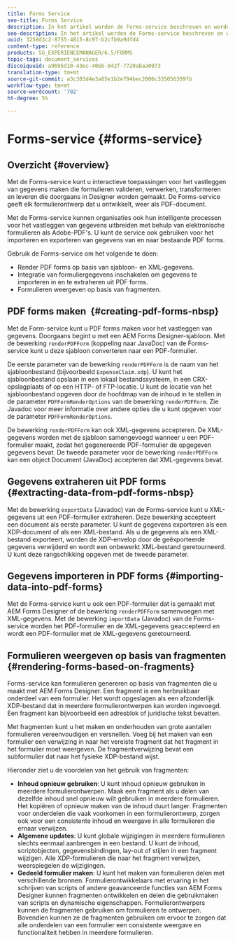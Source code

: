 ```yaml
---
title: Forms Service
seo-title: Forms Service
description: In het artikel worden de Forms-service beschreven en worden de taken beschreven die u met Forms kunt uitvoeren.
seo-description: In het artikel worden de Forms-service beschreven en worden de taken beschreven die u met Forms kunt uitvoeren.
uuid: 3258d3c2-8755-4815-8c97-b2cfb9a9dfd4
content-type: reference
products: SG_EXPERIENCEMANAGER/6.5/FORMS
topic-tags: document_services
discoiquuid: a9695d10-43ec-40eb-942f-7720abaa0973
translation-type: tm+mt
source-git-commit: a3c303d4e3a85e1b2e794bec2006c335056309fb
workflow-type: tm+mt
source-wordcount: '702'
ht-degree: 5%

---
```



# Forms-service {#forms-service}

## Overzicht {#overview}

Met de Forms-service kunt u interactieve toepassingen voor het vastleggen van gegevens maken die formulieren valideren, verwerken, transformeren en leveren die doorgaans in Designer worden gemaakt. De Forms-service geeft elk formulierontwerp dat u ontwikkelt, weer als PDF-document.

Met de Forms-service kunnen organisaties ook hun intelligente processen voor het vastleggen van gegevens uitbreiden met behulp van elektronische formulieren als Adobe-PDF&#39;s. U kunt de service ook gebruiken voor het importeren en exporteren van gegevens van en naar bestaande PDF forms.

Gebruik de Forms-service om het volgende te doen:

* Render PDF forms op basis van sjabloon- en XML-gegevens.
* Integratie van formuliergegevens inschakelen om gegevens te importeren in en te extraheren uit PDF forms.
* Formulieren weergeven op basis van fragmenten.

## PDF forms maken  {#creating-pdf-forms-nbsp}

Met de Form-service kunt u PDF forms maken voor het vastleggen van gegevens. Doorgaans begint u met een AEM Forms Designer-sjabloon. Met de bewerking `renderPDFForm` (koppeling naar JavaDoc) van de Forms-service kunt u deze sjabloon converteren naar een PDF-formulier.

De eerste parameter van de bewerking `renderPDFForm` is de naam van het sjabloonbestand (bijvoorbeeld `ExpenseClaim.xdp`). U kunt het sjabloonbestand opslaan in een lokaal bestandssysteem, in een CRX-opslagplaats of op een HTTP- of FTP-locatie. U kunt de locatie van het sjabloonbestand opgeven door de hoofdmap van de inhoud in te stellen in de parameter `PDFFormRenderOptions` van de bewerking `renderPDFForm`. Zie Javadoc voor meer informatie over andere opties die u kunt opgeven voor de parameter `PDFFormRenderOptions`.

De bewerking `renderPDFForm` kan ook XML-gegevens accepteren. De XML-gegevens worden met de sjabloon samengevoegd wanneer u een PDF-formulier maakt, zodat het gegenereerde PDF-formulier de opgegeven gegevens bevat. De tweede parameter voor de bewerking `renderPDFForm` kan een object Document (JavaDoc) accepteren dat XML-gegevens bevat.

## Gegevens extraheren uit PDF forms  {#extracting-data-from-pdf-forms-nbsp}

Met de bewerking `exportData` (Javadoc) van de Forms-service kunt u XML-gegevens uit een PDF-formulier extraheren. Deze bewerking accepteert een document als eerste parameter. U kunt de gegevens exporteren als een XDP-document of als een XML-bestand. Als u de gegevens als een XML-bestand exporteert, worden de XDP-envelop door de geëxporteerde gegevens verwijderd en wordt een onbewerkt XML-bestand geretourneerd. U kunt deze rangschikking opgeven met de tweede parameter.

## Gegevens importeren in PDF forms {#importing-data-into-pdf-forms}

Met de Forms-service kunt u ook een PDF-formulier dat is gemaakt met AEM Forms Designer of de bewerking `renderPDFForm` samenvoegen met XML-gegevens. Met de bewerking `importData` (Javadoc) van de Forms-service worden het PDF-formulier en de XML-gegevens geaccepteerd en wordt een PDF-formulier met de XML-gegevens geretourneerd.

## Formulieren weergeven op basis van fragmenten {#rendering-forms-based-on-fragments}

Forms-service kan formulieren genereren op basis van fragmenten die u maakt met AEM Forms Designer. Een fragment is een herbruikbaar onderdeel van een formulier. Het wordt opgeslagen als een afzonderlijk XDP-bestand dat in meerdere formulierontwerpen kan worden ingevoegd. Een fragment kan bijvoorbeeld een adresblok of juridische tekst bevatten.

Met fragmenten kunt u het maken en onderhouden van grote aantallen formulieren vereenvoudigen en versnellen. Voeg bij het maken van een formulier een verwijzing in naar het vereiste fragment dat het fragment in het formulier moet weergeven. De fragmentverwijzing bevat een subformulier dat naar het fysieke XDP-bestand wijst.

Hieronder ziet u de voordelen van het gebruik van fragmenten:

* **Inhoud opnieuw gebruiken**: U kunt inhoud opnieuw gebruiken in meerdere formulierontwerpen. Maak een fragment als u delen van dezelfde inhoud snel opnieuw wilt gebruiken in meerdere formulieren. Het kopiëren of opnieuw maken van de inhoud duurt langer. Fragmenten voor onderdelen die vaak voorkomen in een formulierontwerp, zorgen ook voor een consistente inhoud en weergave in alle formulieren die ernaar verwijzen.
* **Algemene updates**: U kunt globale wijzigingen in meerdere formulieren slechts eenmaal aanbrengen in een bestand. U kunt de inhoud, scriptobjecten, gegevensbindingen, lay-out of stijlen in een fragment wijzigen. Alle XDP-formulieren die naar het fragment verwijzen, weerspiegelen de wijzigingen.
* **Gedeeld formulier maken**: U kunt het maken van formulieren delen met verschillende bronnen. Formulierontwikkelaars met ervaring in het schrijven van scripts of andere geavanceerde functies van AEM Forms Designer kunnen fragmenten ontwikkelen en delen die gebruikmaken van scripts en dynamische eigenschappen. Formulierontwerpers kunnen de fragmenten gebruiken om formulieren te ontwerpen. Bovendien kunnen ze de fragmenten gebruiken om ervoor te zorgen dat alle onderdelen van een formulier een consistente weergave en functionaliteit hebben in meerdere formulieren.

